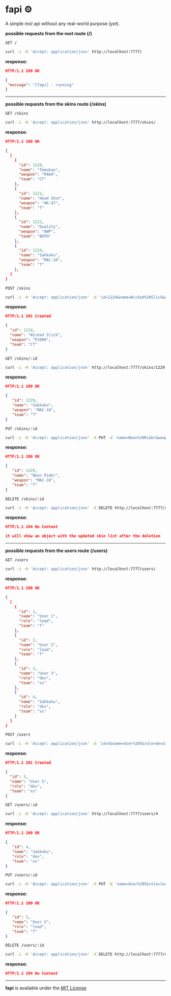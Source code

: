 # fapi ⚙️

A simple *rest* api without any real-world purpose (*yet*).

**possible requests from the root route (/)**

`GET /`

```bash
curl -i -H 'Accept: application/json' http://localhost:7777/
```

**response:**

```json
HTTP/1.1 200 OK

{ 
 "message": "[fapi] - running" 
}
```

---


**possible requests from the skins route (/skins)**

`GET /skins`

```bash
curl -i -H 'Accept: application/json' http://localhost:7777/skins/
```

**response:**

```json
HTTP/1.1 200 OK

{
  [
    {
      "id": 1228,
      "name": "Temukau",
      "weapon": "M4A4",
      "team": "CT"
    },
    {
      "id": 1221,
      "name": "Head Shot",
      "weapon": "AK-47",
      "team": "T"
    },
    {
      "id": 1222,
      "name": "Duality",
      "weapon": "AWP",
      "team": "BOTH"
    },
    {
      "id": 1229,
      "name": "Sakkaku",
      "weapon": "MAC-10",
      "team": "T"
    },
  ]
}
```


`POST /skins`

```bash
curl -i -H 'Accept: application/json' -d 'id=1224&name=Wicked%20Slick&weapon=P2000&team=CT' http://localhost:7777/skins
```

**response:**

```json
HTTP/1.1 201 Created

{
  "id": 1224,
  "name": "Wicked Slick",
  "weapon": "P2000",
  "team": "CT"
}
```


`GET /skins/:id`

```bash
curl -i -H 'Accept: application/json' http://localhost:7777/skins/1229
```

**response:**

```json
HTTP/1.1 200 OK

{
   "id": 1229,
   "name": "Sakkaku",
   "weapon": "MAC-10",
   "team": "T"
}
```


`PUT /skins/:id`


```bash
curl -i -H 'Accept: application/json' -X PUT -d 'name=Neon%20Rider&weapon=MAC-10&team=T' http://localhost:7777/skins/1229
```

**response:**

```json
HTTP/1.1 200 OK

{
   "id": 1229,
   "name": "Neon Rider",
   "weapon": "MAC-10",
   "team": "T"
}
```


`DELETE /skins/:id`

```bash
curl -i -H 'Accept: application/json' -X DELETE http://localhost:7777/skins/1229
```

**response:**

```json
HTTP/1.1 204 No Content

it will show an object with the updated skin list after the deletion
```


---

**possible requests from the users route (/users)**

`GET /users`

```bash
curl -i -H 'Accept: application/json' http://localhost:7777/users/
```

**response:**

```json
HTTP/1.1 200 OK

{
  [
    {
      "id": 1,
      "name": "User 1",
      "role": "lead",
      "team": "f"
    },
    {
      "id": 2,
      "name": "User 2",
      "role": "lead",
      "team": "f"
    },
    {
      "id": 3,
      "name": "User 3",
      "role": "dev",
      "team": "xs"
    },
    {
      "id": 4,
      "name": "Sakkaku",
      "role": "dev",
      "team": "xs"
    }
  ]
}
```


`POST /users`

```bash
curl -i -H 'Accept: application/json' -d 'id=5&name=User%205&role=dev&team=xs' http://localhost:7777/users
```

**response:**

```json
HTTP/1.1 201 Created

{
  "id": 5,
  "name": "User 5",
  "role": "dev",
  "team": "xs"
}
```


`GET /users/:id`

```bash
curl -i -H 'Accept: application/json' http://localhost:7777/users/4
```

**response:**

```json
HTTP/1.1 200 OK

{
   "id": 4,
   "name": "Sakkaku",
   "role": "dev",
   "team": "xs"
}
```


`PUT /users/:id`


```bash
curl -i -H 'Accept: application/json' -X PUT -d 'name=User%205&role=lead&team=xs' http://localhost:7777/users/5
```

**response:**

```json
HTTP/1.1 200 OK

{
   "id": 5,
   "name": "User 5",
   "role": "lead",
   "team": "f"
}
```


`DELETE /users/:id`

```bash
curl -i -H 'Accept: application/json' -X DELETE http://localhost:7777/users/5
```

**response:**

```json
HTTP/1.1 204 No Content
```


---

**fapi** is available under the [MIT License](https://github.com/otvv/fapi/blob/master/LICENSE)

